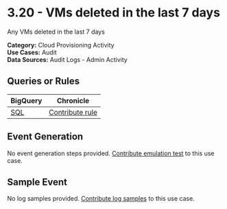 # 3.20 - VMs deleted in the last 7 days
Any VMs deleted in the last 7 days


**Category:** Cloud Provisioning Activity
</br>
**Use Cases:** Audit
</br>
**Data Sources:** Audit Logs - Admin Activity
</br>

## Queries or Rules
BigQuery | Chronicle |
--- | --- |
[SQL](../../sql/3_20_virtual_machines_deleted.sql) | [Contribute rule](../../CONTRIBUTING.md)

## Event Generation
No event generation steps provided. [Contribute emulation test](../../CONTRIBUTING.md) to this use case.

## Sample Event
No log samples provided. [Contribute log samples](../../CONTRIBUTING.md) to this use case.

